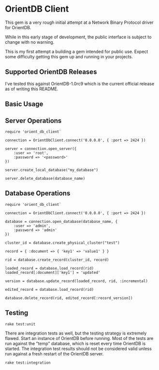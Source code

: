 OrientDB Client
===============

This gem is a very rough initial attempt at a Network Binary Protocol driver for OrientDB.

While in this early stage of development, the public interface is subject to change with no warning.

This is my first attempt a building a gem intended for public use.  Expect some difficulty getting this gem up and running in your projects.


Supported OrientDB Releases
---------------------------

I've tested this against OrientDB-1.0rc9 which is the current official release as of writing this README.


Basic Usage
-----------


## Server Operations

    require 'orient_db_client`

    connection = OrientDbClient.connect('0.0.0.0', { :port => 2424 })

    server = connection.open_server({
        :user => 'root',
        :password => '<password>'
    })

    server.create_local_database("my_database")

    server.delete_database(database_name)


## Database Operations

    require 'orient_db_client`

    connection = OrientDbClient.connect('0.0.0.0', { :port => 2424 })

    database = connection.open_database(database_name, {
        :user => 'admin',
        :password => 'admin'
    })

    cluster_id = database.create_physical_cluster("test")

    record = { :document => { 'key1' => 'value1' } }

    rid = database.create_record(cluster_id, record)

    loaded_record = database.load_record(rid)
    loaded_record[:document]['key1'] = 'updated'

    version = database.update_record(loaded_record, rid, :incremental)

    edited_record = database.load_record(rid)

    database.delete_record(rid, edited_record[:record_version])


Testing
-------

    rake test:unit

There are integration tests as well, but the testing strategy is extremely flawed.  Start an instance of OrientDB before running.  Most of the tests are run against the "temp" database, which is reset every time OrientDB is started.  The integration test results should not be considered valid unless run against a fresh restart of the OrientDB server.

    rake test:integration
